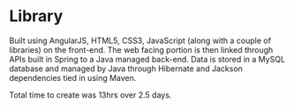 # Library
Built using AngularJS, HTML5, CSS3, JavaScript (along with a couple of libraries) on the front-end. The web facing portion is then linked through APIs built in Spring to a Java managed back-end. Data is stored in a MySQL database and managed by Java through Hibernate and Jackson dependencies tied in using Maven.

Total time to create was 13hrs over 2.5 days.
